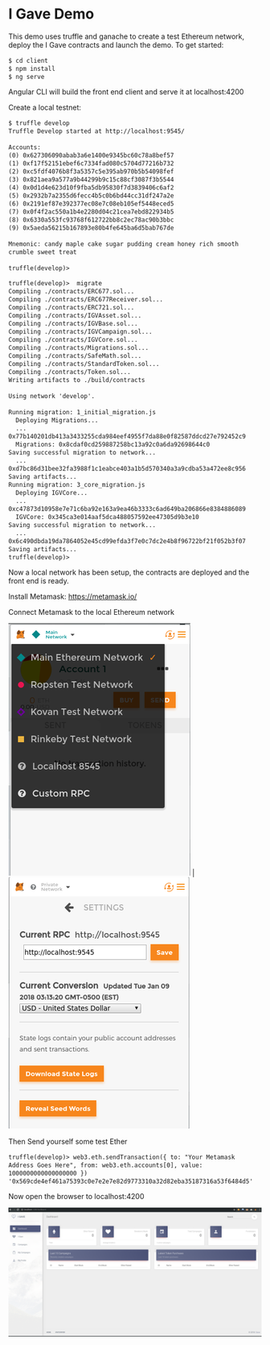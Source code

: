 # I Gave Demo

This demo uses truffle and ganache to create a test Ethereum network, deploy the I Gave contracts and launch the demo. To get started:

```
$ cd client
$ npm install
$ ng serve
```

Angular CLI will build the front end client and serve it at localhost:4200

Create a local testnet:
```
$ truffle develop
Truffle Develop started at http://localhost:9545/

Accounts:
(0) 0x627306090abab3a6e1400e9345bc60c78a8bef57
(1) 0xf17f52151ebef6c7334fad080c5704d77216b732
(2) 0xc5fdf4076b8f3a5357c5e395ab970b5b54098fef
(3) 0x821aea9a577a9b44299b9c15c88cf3087f3b5544
(4) 0x0d1d4e623d10f9fba5db95830f7d3839406c6af2
(5) 0x2932b7a2355d6fecc4b5c0b6bd44cc31df247a2e
(6) 0x2191ef87e392377ec08e7c08eb105ef5448eced5
(7) 0x0f4f2ac550a1b4e2280d04c21cea7ebd822934b5
(8) 0x6330a553fc93768f612722bb8c2ec78ac90b3bbc
(9) 0x5aeda56215b167893e80b4fe645ba6d5bab767de

Mnemonic: candy maple cake sugar pudding cream honey rich smooth crumble sweet treat

truffle(develop)>
```

```
truffle(develop)>  migrate
Compiling ./contracts/ERC677.sol...
Compiling ./contracts/ERC677Receiver.sol...
Compiling ./contracts/ERC721.sol...
Compiling ./contracts/IGVAsset.sol...
Compiling ./contracts/IGVBase.sol...
Compiling ./contracts/IGVCampaign.sol...
Compiling ./contracts/IGVCore.sol...
Compiling ./contracts/Migrations.sol...
Compiling ./contracts/SafeMath.sol...
Compiling ./contracts/StandardToken.sol...
Compiling ./contracts/Token.sol...
Writing artifacts to ./build/contracts

Using network 'develop'.

Running migration: 1_initial_migration.js
  Deploying Migrations...
  ... 0x77b140201db413a3433255cda984eef4955f7da88e0f82587ddcd27e792452c9
  Migrations: 0x8cdaf0cd259887258bc13a92c0a6da92698644c0
Saving successful migration to network...
  ... 0xd7bc86d31bee32fa3988f1c1eabce403a1b5d570340a3a9cdba53a472ee8c956
Saving artifacts...
Running migration: 3_core_migration.js
  Deploying IGVCore...
  ... 0xc47873d10958e7e71c6ba92e163a9ea46b3333c6ad649ba206866e8384886089
  IGVCore: 0x345ca3e014aaf5dca488057592ee47305d9b3e10
Saving successful migration to network...
  ... 0x6c490dbda19da7864052e45cd99efda3f7e0c7dc2e4b8f96722bf21f052b3f07
Saving artifacts...
truffle(develop)>

```

Now a local network has been setup, the contracts are deployed and the front end is ready.

Install Metamask: https://metamask.io/

Connect Metamask to the local Ethereum network

![](https://raw.githubusercontent.com/I-Gave/igave-demo/master/imgs/DemoMetamask0.png)  | ![](https://raw.githubusercontent.com/I-Gave/igave-demo/master/imgs/DemoMetamask1.png)


Then Send yourself some test Ether
```
truffle(develop)> web3.eth.sendTransaction({ to: "Your Metamask Address Goes Here", from: web3.eth.accounts[0], value: 1000000000000000000 })
'0x569cde4ef461a75393c0e7e2e7e82d9773310a32d82eba35187316a53f6484d5'
```

Now open the browser to localhost:4200

![](https://raw.githubusercontent.com/I-Gave/igave-demo/master/imgs/Demo0.png)


